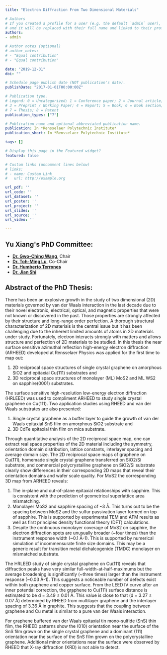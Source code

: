 ```yaml
---
title: "Electron Diffraction From Two Dimensional Materials"

# Authors
# If you created a profile for a user (e.g. the default `admin` user), write the username (folder name) here 
# and it will be replaced with their full name and linked to their profile.
authors:
- admin

# Author notes (optional)
# author_notes:
# - "Equal contribution"
# - "Equal contribution"

date: "2019-12-31"
doi: ""

# Schedule page publish date (NOT publication's date).
publishDate: "2017-01-01T00:00:00Z"

# Publication type.
# Legend: 0 = Uncategorized; 1 = Conference paper; 2 = Journal article;
# 3 = Preprint / Working Paper; 4 = Report; 5 = Book; 6 = Book section;
# 7 = Thesis; 8 = Patent
publication_types: ["7"]

# Publication name and optional abbreviated publication name.
publication: In *Rensselaer Polytechnic Institute*
publication_short: In *Rensselaer Polytechnic Institute*

tags: []

# Display this page in the Featured widget?
featured: false

# Custom links (uncomment lines below)
# links:
# - name: Custom Link
#   url: http://example.org

url_pdf: ''
url_code: ''
url_dataset: ''
url_poster: ''
url_project: ''
url_slides: ''
url_source: ''
url_video: ''

---
```

## Yu Xiang's PhD Committee:

* [**Dr. Gwo-Ching Wang**](https://science.rpi.edu/physics/faculty/gwo-ching-wang), Chair
* [**Dr. Toh-Ming Lu**](https://science.rpi.edu/physics/faculty/toh-ming-lu), Co-Chair
* [**Dr. Humberto Terrones**](https://science.rpi.edu/physics/faculty/humberto-terrones)
* [**Dr. Jian Shi**](http://homepages.rpi.edu/~shij4/about.html)

## Abstract of the PhD Thesis:

There has been an explosive growth in the study of two dimensional (2D) materials governed by van der Waals interaction in the last decade due to their novel electronic, electrical, optical, and magnetic properties that were not known or discovered in the past. Those properties are strongly affected by their structure and long-range order perfection. A thorough structural characterization of 2D materials is the central issue but it has been challenging due to the inherent limited amounts of atoms in 2D materials under study. Fortunately, electron interacts strongly with matters and allows structure and perfection of 2D materials to be studied. In this thesis the near surface sensitive azimuthal reflection high-energy electron diffraction (ARHEED) developed at Rensselaer Physics was applied for the first time to map out:

1. 2D reciprocal space structures of single crystal graphene on amorphous SiO2 and epitaxial Cu(111) substrates and
2. 3D reciprocal space structures of monolayer (ML) MoS2 and ML WS2 on sapphire(0001) substrates. 

The surface sensitive high-resolution low-energy electron diffraction (HRLEED) was used to compliment ARHEED to study single crystal graphene on Cu(111). Two application studies using RHEED and van der Waals substrates are also presented:

1. Single crystal graphene as a buffer layer to guide the growth of van der Waals epitaxial SnS film on amorphous SiO2 substrate and
2. 3D CdTe epitaxial thin film on mica substrate.

Through quantitative analysis of the 2D reciprocal space map, one can extract real space properties of the 2D material including the symmetry, orientation domain distribution, lattice constants, interlayer spacing and average domain size. The 2D reciprocal space maps of graphene on Cu(111), homemade single crystal graphene transferred on SiO2/Si substrate, and commercial polycrystalline graphene on SiO2/Si substrate clearly show differences in their corresponding 2D maps that reveal their orientation domains and wafer scale quality. For MoS2 the corresponding 3D map from ARHEED reveals:

1. The in-plane and out-of-plane epitaxial relationships with sapphire. This is consistent with the prediction of geometrical superlattice area mismatching.
2. Monolayer MoS2 and sapphire spacing of ~3 Å. This turns out to be the spacing between MoS2 and the sulfur passivation layer formed on top of sapphire. This is supported by experimental TEM and AFM results as well as first principles density functional theory (DFT) calculations.
3. Despite the continuous monolayer coverage of MoS2 on sapphire, the electron diffraction spots are unusually broader (~four times) than the instrument response width (~0.1 Å-1). This is supported by numerical simulation of incommensurate finite size domains. This may be a generic result for transition metal dichalcogenide (TMDC) monolayer on mismatched substrate.

The HRLEED study of single crystal graphene on Cu(111) reveals that diffraction peaks have very similar full-width-at-half-maximums but the average broadening is significantly (~three times) larger than the instrument response (~0.03 Å-1). This suggests a noticeable number of defects exist within both graphene and copper surface. From the LEED IV curve after an inner potential correction, the graphene to Cu(111) surface distance is estimated to be d = 3.49 ± 0.01 Å. This value is close to that (d = 3.27 ± 0.07 Å) determined by RHEED from multilayer graphene and the interlayer spacing of 3.36 Å in graphite. This suggests that the coupling between graphene and Cu metal is similar to a pure van der Waals interaction.

For graphene buffered van der Waals epitaxial tin mono-sulfide (SnS) thin film, the RHEED patterns show the (010) orientation near the surface of the SnS film grown on the single crystal graphene and a dominant (111) orientation near the surface of the SnS film grown on the polycrystalline graphene. Additional minor orientations near the surface were observed by RHEED that X-ray diffraction (XRD) is not able to detect.
